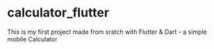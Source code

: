 # calculator_flutter

This is my first project made from sratch with Flutter & Dart - a simple mobile Calculator
